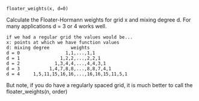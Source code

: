 ```
floater_weights(x, d=0)
```

Calculate the Floater-Hormann weights for grid x and mixing degree d.  For many applications d = 3 or 4 works well.

```
if we had a regular grid the values would be...
x: points at which we have function values
d: mixing degree        weights
d = 0                 1,1,...,1,1  
d = 1               1,2,2,...,2,2,1
d = 2             1,3,4,4,...,4,4,3,1
d = 3           1,4,7,8,8,...,8,8,7,4,1
d = 4     1,5,11,15,16,16,...,16,16,15,11,5,1
```

But note, if you do have a regularly spaced grid, it is much better to call the floater_weights(n, order)
